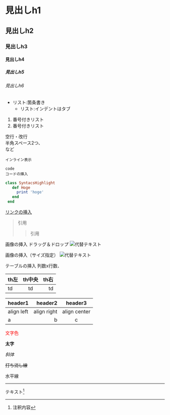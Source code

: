 
# 見出しh1
## 見出しh2
### 見出しh3
#### 見出しh4
##### 見出しh5
###### 見出しh6


- リスト:箇条書き
   - リスト:インデントはタブ

1. 番号付きリスト
2. 番号付きリスト


空行・改行  <br>半角スペース2つ、<br>など

`インライン表示`


```java:title
code
コードの挿入
```

```ruby
class SyntacsHighlight
   def Hoge
     print 'hoge'
   end
 end
```


[リンクの挿入](URL)


> 引用
>> 引用

画像の挿入 ドラッグ＆ドロップ
![代替テキスト](URL "タイトル")

画像の挿入（サイズ指定）
<img width="数値" alt="代替テキスト" src="URL">

テーブルの挿入
列数x行数、

| th左 | th中央 | th右 |
| :-- | :-: | --: |
| td | td | td |

|header1|header2|header3|
|:--|--:|:--:|
|align left|align right|align center|
|a|b|c|



<font color="Red">文字色</font>

**太字**

*斜体*

~~打ち消し線~~

水平線
***

テキスト[^1]


[^1]: 注釈内容
